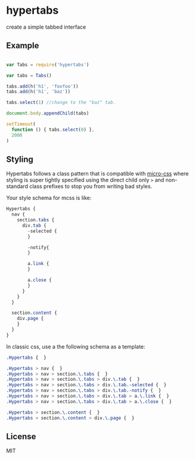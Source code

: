 # hypertabs

create a simple tabbed interface

## Example

``` js

var Tabs = require('hypertabs')

var tabs = Tabs()

tabs.add(h('h1', 'foofoo'))
tabs.add(h('h1', 'baz'))

tabs.select(1) //change to the "baz" tab.

document.body.appendChild(tabs)

setTimeout(
  function () { tabs.select(0) },
  2000
)
```

## Styling

Hypertabs follows a class pattern that is compatible with [micro-css](https://github.com/mmckegg/micro-css) where styling is super tightly specified using the direct child only `>` and non-standard class prefixes to stop you from writing bad styles.

Your style schema for mcss is like:

```css
Hypertabs {
  nav {
    section.tabs {
      div.tab {
        -selected {
        }

        -notify{
        }

        a.link {
        }

        a.close {
        }
      }
    }
  }

  section.content {
    div.page {
    }
  }
}
```

In classic css, use a the following schema as a template:
```css
.Hypertabs {  }

.Hypertabs > nav {  }
.Hypertabs > nav > section.\.tabs {  }
.Hypertabs > nav > section.\.tabs > div.\.tab {  }
.Hypertabs > nav > section.\.tabs > div.\.tab.-selected {  }
.Hypertabs > nav > section.\.tabs > div.\.tab.-notify {  }
.Hypertabs > nav > section.\.tabs > div.\.tab > a.\.link {  }
.Hypertabs > nav > section.\.tabs > div.\.tab > a.\.close {  }

.Hypertabs > section.\.content {  }
.Hypertabs > section.\.content > div.\.page {  }
```


## License

MIT

